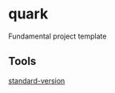 # quark
Fundamental project template

## Tools

[standard-version](https://www.npmjs.com/package/standard-version)